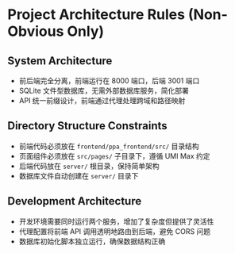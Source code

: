 # Project Architecture Rules (Non-Obvious Only)

## System Architecture
- 前后端完全分离，前端运行在 8000 端口，后端 3001 端口
- SQLite 文件型数据库，无需外部数据库服务，简化部署
- API 统一前缀设计，前端通过代理处理跨域和路径映射

## Directory Structure Constraints
- 前端代码必须放在 `frontend/ppa_frontend/src/` 目录结构
- 页面组件必须放在 `src/pages/` 子目录下，遵循 UMI Max 约定
- 后端代码放在 `server/` 根目录，保持简单架构
- 数据库文件自动创建在 `server/` 目录下

## Development Architecture
- 开发环境需要同时运行两个服务，增加了复杂度但提供了灵活性
- 代理配置将前端 API 调用透明地路由到后端，避免 CORS 问题
- 数据库初始化脚本独立运行，确保数据结构正确